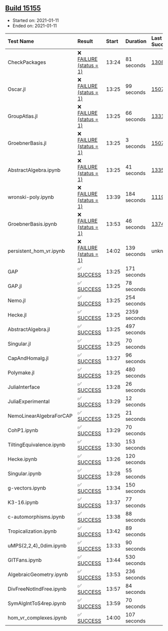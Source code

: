 ## [Build 15155](https://oscarci.mathematik.uni-kl.de/job/oscar/15155/)

* Started on: 2021-01-11
* Ended on: 2021-01-11

| Test Name    | Result | Start | Duration | Last Success | First Failure |
|:-------------|:-------|:------|:---------|:-------------|:--------------|
| CheckPackages | ❌ [FAILURE (status = 1)](https://oscarci.mathematik.uni-kl.de/job/oscar/15155/artifact/logs/build-15155/CheckPackages.log) | 13:24 | 81 seconds | [13085](https://oscarci.mathematik.uni-kl.de/job/oscar/13085/) | [13086](https://oscarci.mathematik.uni-kl.de/job/oscar/13086/) |
| Oscar.jl | ❌ [FAILURE (status = 1)](https://oscarci.mathematik.uni-kl.de/job/oscar/15155/artifact/logs/build-15155/Oscar.jl.log) | 13:25 | 99 seconds | [15079](https://oscarci.mathematik.uni-kl.de/job/oscar/15079/) | [15080](https://oscarci.mathematik.uni-kl.de/job/oscar/15080/) |
| GroupAtlas.jl | ❌ [FAILURE (status = 1)](https://oscarci.mathematik.uni-kl.de/job/oscar/15155/artifact/logs/build-15155/GroupAtlas.jl.log) | 13:25 | 66 seconds | [13311](https://oscarci.mathematik.uni-kl.de/job/oscar/13311/) | [13312](https://oscarci.mathematik.uni-kl.de/job/oscar/13312/) |
| GroebnerBasis.jl | ❌ [FAILURE (status = 1)](https://oscarci.mathematik.uni-kl.de/job/oscar/15155/artifact/logs/build-15155/GroebnerBasis.jl.log) | 13:25 | 3 seconds | [15079](https://oscarci.mathematik.uni-kl.de/job/oscar/15079/) | [15080](https://oscarci.mathematik.uni-kl.de/job/oscar/15080/) |
| AbstractAlgebra.ipynb | ❌ [FAILURE (status = 1)](https://oscarci.mathematik.uni-kl.de/job/oscar/15155/artifact/logs/build-15155/AbstractAlgebra.ipynb.log) | 13:25 | 41 seconds | [13355](https://oscarci.mathematik.uni-kl.de/job/oscar/13355/) | [13356](https://oscarci.mathematik.uni-kl.de/job/oscar/13356/) |
| wronski-poly.ipynb | ❌ [FAILURE (status = 1)](https://oscarci.mathematik.uni-kl.de/job/oscar/15155/artifact/logs/build-15155/wronski-poly.ipynb.log) | 13:39 | 184 seconds | [11192](https://oscarci.mathematik.uni-kl.de/job/oscar/11192/) | [11193](https://oscarci.mathematik.uni-kl.de/job/oscar/11193/) |
| GroebnerBasis.ipynb | ❌ [FAILURE (status = 1)](https://oscarci.mathematik.uni-kl.de/job/oscar/15155/artifact/logs/build-15155/GroebnerBasis.ipynb.log) | 13:53 | 46 seconds | [13748](https://oscarci.mathematik.uni-kl.de/job/oscar/13748/) | [13749](https://oscarci.mathematik.uni-kl.de/job/oscar/13749/) |
| persistent_hom_vr.ipynb | ❌ [FAILURE (status = 1)](https://oscarci.mathematik.uni-kl.de/job/oscar/15155/artifact/logs/build-15155/persistent_hom_vr.ipynb.log) | 14:02 | 139 seconds | unknown | unknown |
| GAP | ✅ [SUCCESS](https://oscarci.mathematik.uni-kl.de/job/oscar/15155/artifact/logs/build-15155/GAP.log) | 13:25 | 171 seconds |  |  |
| GAP.jl | ✅ [SUCCESS](https://oscarci.mathematik.uni-kl.de/job/oscar/15155/artifact/logs/build-15155/GAP.jl.log) | 13:25 | 78 seconds |  |  |
| Nemo.jl | ✅ [SUCCESS](https://oscarci.mathematik.uni-kl.de/job/oscar/15155/artifact/logs/build-15155/Nemo.jl.log) | 13:25 | 254 seconds |  |  |
| Hecke.jl | ✅ [SUCCESS](https://oscarci.mathematik.uni-kl.de/job/oscar/15155/artifact/logs/build-15155/Hecke.jl.log) | 13:25 | 2359 seconds |  |  |
| AbstractAlgebra.jl | ✅ [SUCCESS](https://oscarci.mathematik.uni-kl.de/job/oscar/15155/artifact/logs/build-15155/AbstractAlgebra.jl.log) | 13:25 | 497 seconds |  |  |
| Singular.jl | ✅ [SUCCESS](https://oscarci.mathematik.uni-kl.de/job/oscar/15155/artifact/logs/build-15155/Singular.jl.log) | 13:25 | 70 seconds |  |  |
| CapAndHomalg.jl | ✅ [SUCCESS](https://oscarci.mathematik.uni-kl.de/job/oscar/15155/artifact/logs/build-15155/CapAndHomalg.jl.log) | 13:27 | 96 seconds |  |  |
| Polymake.jl | ✅ [SUCCESS](https://oscarci.mathematik.uni-kl.de/job/oscar/15155/artifact/logs/build-15155/Polymake.jl.log) | 13:25 | 480 seconds |  |  |
| JuliaInterface | ✅ [SUCCESS](https://oscarci.mathematik.uni-kl.de/job/oscar/15155/artifact/logs/build-15155/JuliaInterface.log) | 13:28 | 26 seconds |  |  |
| JuliaExperimental | ✅ [SUCCESS](https://oscarci.mathematik.uni-kl.de/job/oscar/15155/artifact/logs/build-15155/JuliaExperimental.log) | 13:29 | 12 seconds |  |  |
| NemoLinearAlgebraForCAP | ✅ [SUCCESS](https://oscarci.mathematik.uni-kl.de/job/oscar/15155/artifact/logs/build-15155/NemoLinearAlgebraForCAP.log) | 13:25 | 21 seconds |  |  |
| CohP1.ipynb | ✅ [SUCCESS](https://oscarci.mathematik.uni-kl.de/job/oscar/15155/artifact/logs/build-15155/CohP1.ipynb.log) | 13:29 | 70 seconds |  |  |
| TiltingEquivalence.ipynb | ✅ [SUCCESS](https://oscarci.mathematik.uni-kl.de/job/oscar/15155/artifact/logs/build-15155/TiltingEquivalence.ipynb.log) | 13:30 | 153 seconds |  |  |
| Hecke.ipynb | ✅ [SUCCESS](https://oscarci.mathematik.uni-kl.de/job/oscar/15155/artifact/logs/build-15155/Hecke.ipynb.log) | 13:26 | 120 seconds |  |  |
| Singular.ipynb | ✅ [SUCCESS](https://oscarci.mathematik.uni-kl.de/job/oscar/15155/artifact/logs/build-15155/Singular.ipynb.log) | 13:28 | 55 seconds |  |  |
| g-vectors.ipynb | ✅ [SUCCESS](https://oscarci.mathematik.uni-kl.de/job/oscar/15155/artifact/logs/build-15155/g-vectors.ipynb.log) | 13:34 | 150 seconds |  |  |
| K3-16.ipynb | ✅ [SUCCESS](https://oscarci.mathematik.uni-kl.de/job/oscar/15155/artifact/logs/build-15155/K3-16.ipynb.log) | 13:37 | 77 seconds |  |  |
| c-automorphisms.ipynb | ✅ [SUCCESS](https://oscarci.mathematik.uni-kl.de/job/oscar/15155/artifact/logs/build-15155/c-automorphisms.ipynb.log) | 13:38 | 88 seconds |  |  |
| Tropicalization.ipynb | ✅ [SUCCESS](https://oscarci.mathematik.uni-kl.de/job/oscar/15155/artifact/logs/build-15155/Tropicalization.ipynb.log) | 13:42 | 89 seconds |  |  |
| uMPS(2,2,4)_0dim.ipynb | ✅ [SUCCESS](https://oscarci.mathematik.uni-kl.de/job/oscar/15155/artifact/logs/build-15155/uMPS-2-2-4-_0dim.ipynb.log) | 13:33 | 90 seconds |  |  |
| GITFans.ipynb | ✅ [SUCCESS](https://oscarci.mathematik.uni-kl.de/job/oscar/15155/artifact/logs/build-15155/GITFans.ipynb.log) | 13:44 | 530 seconds |  |  |
| AlgebraicGeometry.ipynb | ✅ [SUCCESS](https://oscarci.mathematik.uni-kl.de/job/oscar/15155/artifact/logs/build-15155/AlgebraicGeometry.ipynb.log) | 13:53 | 236 seconds |  |  |
| DivFreeNotIndFree.ipynb | ✅ [SUCCESS](https://oscarci.mathematik.uni-kl.de/job/oscar/15155/artifact/logs/build-15155/DivFreeNotIndFree.ipynb.log) | 13:57 | 84 seconds |  |  |
| SymAlgIntToS4rep.ipynb | ✅ [SUCCESS](https://oscarci.mathematik.uni-kl.de/job/oscar/15155/artifact/logs/build-15155/SymAlgIntToS4rep.ipynb.log) | 13:59 | 70 seconds |  |  |
| hom_vr_complexes.ipynb | ✅ [SUCCESS](https://oscarci.mathematik.uni-kl.de/job/oscar/15155/artifact/logs/build-15155/hom_vr_complexes.ipynb.log) | 14:00 | 107 seconds |  |  |
